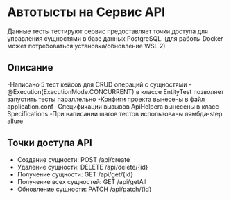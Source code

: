 # Автотысты на Cервис API

Данные тесты тестируют сервис предоставляет точки доступа для управления сущностями в базе данных PostgreSQL.
(для работы Docker может потребоваться установка/обновление WSL 2)

## Описание
-Написано 5 тест кейсов для CRUD операций с сущностями
-@Execution(ExecutionMode.CONCURRENT) в классе EntityTest позволяет запустить тесты параллельно
-Конфиги проекта вынесены в файл application.conf
-Спецификации вызывов ApiHelperа вынесены в класс Specifications
-При написании шагов тестов использованы лямбда-step allure


## Точки доступа API

- Создание сущности: POST /api/create
- Удаление сущности: DELETE /api/delete/{id}
- Получение сущности: GET /api/get/{id}
- Получение всех сущностей: GET /api/getAll
- Обновление сущности: PATCH /api/patch/{id}
  
